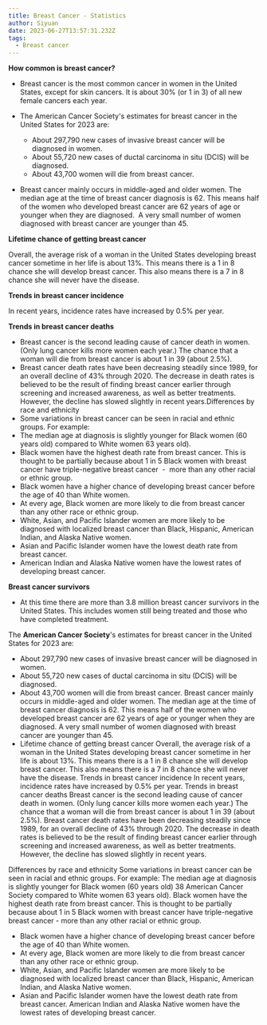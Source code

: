 ```yaml
---
title: Breast Cancer - Statistics
author: Siyuan
date: 2023-06-27T13:57:31.232Z
tags:
  - Breast cancer
---
```

**How common is breast cancer?**

* Breast cancer is the most common cancer in women in the United States, except for skin cancers. It is about 30% (or 1 in 3) of all new female cancers each year.
* The American Cancer Society's estimates for breast cancer in the United States for 2023 are: 

  * About 297,790 new cases of invasive breast cancer will be diagnosed in women. 
  * About 55,720 new cases of ductal carcinoma in situ (DCIS) will be diagnosed.  
  * About 43,700 women will die from breast cancer.
* Breast cancer mainly occurs in middle-aged and older women. The median age at the time of breast cancer diagnosis is 62. This means half of the women who developed breast cancer are 62 years of age or younger when they are diagnosed.  A very small number of women diagnosed with breast cancer are younger than 45.

**Lifetime chance of getting breast cancer**

Overall, the average risk of a woman in the United States developing breast cancer sometime in her life is about 13%. This means there is a 1 in 8 chance she will develop breast cancer. This also means there is a 7 in 8 chance she will never have the disease. 

**Trends in breast cancer incidence**

In recent years, incidence rates have increased by 0.5% per year.

**Trends in breast cancer deaths**

* Breast cancer is the second leading cause of cancer death in women. (Only lung cancer kills more women each year.) The chance that a woman will die from breast cancer is about 1 in 39 (about 2.5%).
* Breast cancer death rates have been decreasing steadily since 1989, for an overall decline of 43% through 2020. The decrease in death rates is believed to be the result of finding breast cancer earlier through screening and increased awareness, as well as better treatments. However, the decline has slowed slightly in recent years.Differences by race and ethnicity
* Some variations in breast cancer can be seen in racial and ethnic groups. For example:  
* The median age at diagnosis is slightly younger for Black women (60 years old) compared to White women 63 years old).
* Black women have the highest death rate from breast cancer. This is thought to be partially because about 1 in 5 Black women with breast cancer have triple-negative breast cancer  -  more than any other racial or ethnic group.
* Black women have a higher chance of developing breast cancer before the age of 40 than White women.
* At every age, Black women are more likely to die from breast cancer than any other race or ethnic group.
* White, Asian, and Pacific Islander women are more likely to be diagnosed with localized breast cancer than Black, Hispanic, American Indian, and Alaska Native women.  
* Asian and Pacific Islander women have the lowest death rate from breast cancer.
* American Indian and Alaska Native women have the lowest rates of developing breast cancer.

**Breast cancer survivors**

* At this time there are more than 3.8 million breast cancer survivors in the United States. This includes women still being treated and those who have completed treatment.



The **American Cancer Society**'s estimates for breast cancer in the United States for 2023 are: 

* About 297,790 new cases of invasive breast cancer will be diagnosed in women. 
* About 55,720 new cases of ductal carcinoma in situ (DCIS) will be diagnosed. 
* About 43,700 women will die from breast cancer. Breast cancer mainly occurs in middle-aged and older women. The median age at the time of breast cancer diagnosis is 62. This means half of the women who developed breast cancer are 62 years of age or younger when they are diagnosed. A very small number of women diagnosed with breast cancer are younger than 45.
* Lifetime chance of getting breast cancer Overall, the average risk of a woman in the United States developing breast cancer sometime in her life is about 13%. This means there is a 1 in 8 chance she will develop breast cancer. This also means there is a 7 in 8 chance she will never have the disease. Trends in breast cancer incidence In recent years, incidence rates have increased by 0.5% per year. Trends in breast cancer deaths Breast cancer is the second leading cause of cancer death in women. (Only lung cancer kills more women each year.) The chance that a woman will die from breast cancer is about 1 in 39 (about 2.5%). Breast cancer death rates have been decreasing steadily since 1989, for an overall decline of 43% through 2020. The decrease in death rates is believed to be the result of finding breast cancer earlier through screening and increased awareness, as well as better treatments. However, the decline has slowed slightly in recent years.

Differences by race and ethnicity Some variations in breast cancer can be seen in racial and ethnic groups. For example: The median age at diagnosis is slightly younger for Black women (60 years old) 38 American Cancer Society compared to White women 63 years old). Black women have the highest death rate from breast cancer. This is thought to be partially because about 1 in 5 Black women with breast cancer have triple-negative breast cancer - more than any other racial or ethnic group. 

 * Black women have a higher chance of developing breast cancer before the age of 40 than White women.
 * At every age, Black women are more likely to die from breast cancer than any other race or ethnic group.
 * White, Asian, and Pacific Islander women are more likely to be diagnosed with localized breast cancer than Black, Hispanic, American Indian, and Alaska Native women.
 * Asian and Pacific Islander women have the lowest death rate from breast cancer. American Indian and Alaska Native women have the lowest rates of developing breast cancer.